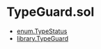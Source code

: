 # TypeGuard.sol

<!-- START_INDEX -->
- [enum.TypeStatus](./enum.TypeStatus.md)
- [library.TypeGuard](./library.TypeGuard.md)
<!-- END_INDEX -->

